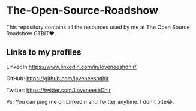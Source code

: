 # The-Open-Source-Roadshow

This repository contains all the resources used by me at The Open Source Roadshow GTBIT:heart:.

## Links to my profiles

LinkedIn:https://www.linkedin.com/in/loveneeshdhir/

GitHub: https://github.com/loveneeshdhir

Twitter: https://twitter.com/LoveneeshDhir

Ps: You can ping me on LinkedIn and Twitter anytime. I don't bite:joy:.
